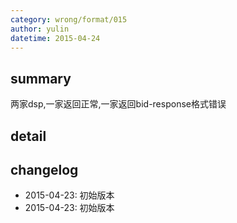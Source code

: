 ```yaml
---
category: wrong/format/015
author: yulin 
datetime: 2015-04-24
---
```


## summary

两家dsp,一家返回正常,一家返回bid-response格式错误


## detail


## changelog

- 2015-04-23: 初始版本
- 2015-04-23: 初始版本